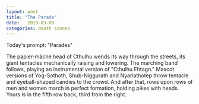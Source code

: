 ```yaml
---
layout: post
title: "The Parade"
date:   2019-03-08
categories: death scenes
---
```

Today's prompt: "Parades"

The papier-mâché head of Cthulhu wends its way through the streets, its giant tentacles mechanically raising and lowering. The marching band follows, playing an instrumental version of "Cthulhu Fhtagn." Mascot versions of Yog-Sothoth, Shub-Niggurath and Nyarlathotep throw tentacle and eyeball-shaped candies to the crowd. And after that, rows upon rows of men and women march in perfect formation, holding pikes with heads. Yours is in the fifth row back, third from the right.
